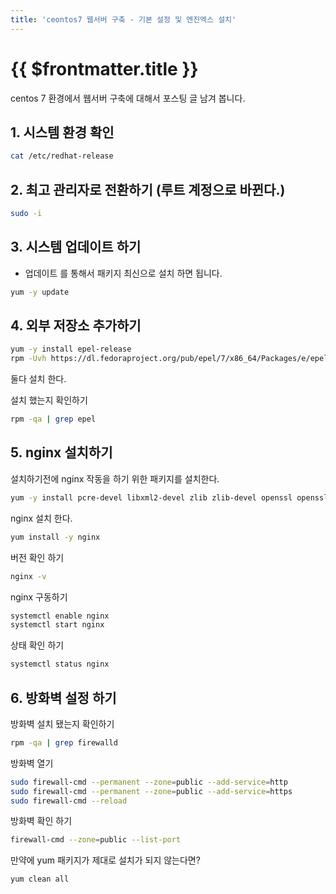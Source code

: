 ```yaml
---
title: 'ceontos7 웹서버 구축 - 기본 설정 및 엔진엑스 설치'
---
```


# {{ $frontmatter.title }}


centos 7 환경에서 웹서버 구축에 대해서 포스팅 글 남겨 봅니다.



## 1. 시스템 환경 확인

```bash
cat /etc/redhat-release
```

## 2. 최고 관리자로 전환하기 (루트 계정으로 바뀐다.)

```bash
sudo -i
```



## 3. 시스템 업데이트 하기

- 업데이트 를 통해서 패키지 최신으로 설치 하면 됩니다.

```bash
yum -y update
```



## 4. 외부 저장소 추가하기

```bash
yum -y install epel-release
rpm -Uvh https://dl.fedoraproject.org/pub/epel/7/x86_64/Packages/e/epel-release-7-11.noarch.rpm
```

둘다 설치 한다.



설치 했는지 확인하기

```bash
rpm -qa | grep epel
```

## 5. nginx 설치하기

설치하기전에 nginx 작동을 하기 위한 패키지를 설치한다.

```bash
yum -y install pcre-devel libxml2-devel zlib zlib-devel openssl openssl-devel gcc g++ cpp gcc-c++ libxslt libxslt-devel php-gd libgd-dev gd gd-devel perl perl-ExtUtils-Embed geoip-devel
```

nginx 설치 한다.

```bash
yum install -y nginx
```



버전 확인 하기

```bash
nginx -v
```



nginx 구동하기

```bash
systemctl enable nginx
systemctl start nginx
```



상태 확인 하기

```bash
systemctl status nginx
```

## 6. 방화벽 설정 하기

방화벽 설치 됐는지 확인하기

```bash
rpm -qa | grep firewalld
```

방화벽 열기

```bash
sudo firewall-cmd --permanent --zone=public --add-service=http
sudo firewall-cmd --permanent --zone=public --add-service=https
sudo firewall-cmd --reload
```

방화벽 확인 하기

```bash
firewall-cmd --zone=public --list-port
```

만약에 yum 패키지가 제대로 설치가 되지 않는다면?

```bash
yum clean all
```